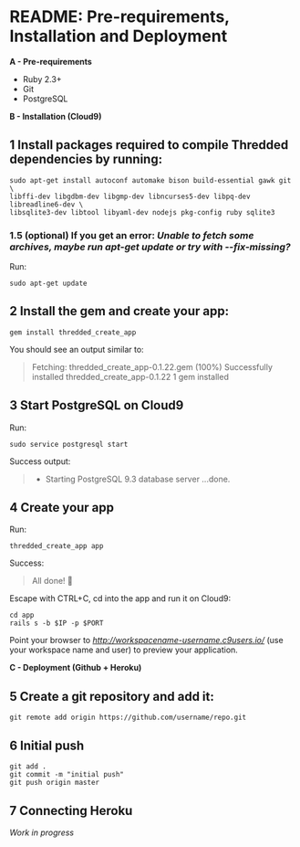 # README: Pre-requirements, Installation and Deployment

**A - Pre-requirements**

* Ruby 2.3+
* Git
* PostgreSQL

**B - Installation (Cloud9)**

## 1 Install packages required to compile Thredded dependencies by running:

```
sudo apt-get install autoconf automake bison build-essential gawk git \
libffi-dev libgdbm-dev libgmp-dev libncurses5-dev libpq-dev libreadline6-dev \
libsqlite3-dev libtool libyaml-dev nodejs pkg-config ruby sqlite3
```

### 1.5 (optional) If you get an error: *Unable to fetch some archives, maybe run apt-get update or try with --fix-missing?*

Run: 
```
sudo apt-get update
```

## 2 Install the gem and create your app:
```
gem install thredded_create_app
```

You should see an output similar to:

> Fetching: thredded_create_app-0.1.22.gem (100%)
Successfully installed thredded_create_app-0.1.22
1 gem installed

## 3 Start PostgreSQL on Cloud9

Run:
```
sudo service postgresql start
```

Success output:

>  * Starting PostgreSQL 9.3 database server
   ...done.

## 4 Create your app

Run:
```
thredded_create_app app
```

Success:
> All done! 🌟

Escape with CTRL+C, cd into the app and run it on Cloud9:
```
cd app
rails s -b $IP -p $PORT
```

Point your browser to *http://workspacename-username.c9users.io/* (use your workspace name and user) to preview your application.

**C - Deployment (Github + Heroku)**

## 5 Create a git repository and add it:

```
git remote add origin https://github.com/username/repo.git
```

## 6 Initial push

```
git add .
git commit -m "initial push"
git push origin master
```
## 7 Connecting Heroku

*Work in progress*


